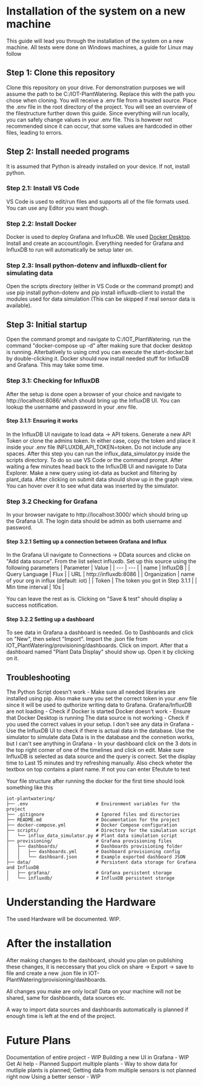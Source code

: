 # Installation of the system on a new machine

This guide will lead you through the installation of the system on a new machine. All tests were done on Windows machines, a guide for Linux may follow

## Step 1: Clone this repository

Clone this repository on your drive. For demonstration purposes we will assume the path to be C:/IOT-PlantWatering. Replace this with the path you chose 
when cloning. You will receive a .env file from a trusted source. Place the .env file in the root directory of the project. You will see an overview of the filestructure further down this guide. Since everything will run locally, you can safely change values in your .env file. This is however not recommended since it can occur, that some values are hardcoded in other files, leading to errors.

## Step 2: Install needed programs
It is assumed that Python is already installed on your device. If not, install python.

### Step 2.1: Install VS Code
VS Code is used to edit/run files and supports all of the file formats used. You can use any Editor you want though.

### Step 2.2: Install Docker
Docker is used to deploy Grafana and InfluxDB. We used [Docker Desktop](https://www.docker.com/products/docker-desktop/). Install and create an account/login. Everything
needed for Grafana and InfluxDB to run will automatically be setup later on.

### Step 2.3: Insall python-dotenv and influxdb-client for simulating data
Open the scripts directory (either in VS Code or the command prompt) and use pip install python-dotenv and pip install influxdb-client to install the modules used for data
simulation (This can be skipped if real sensor data is available).

## Step 3: Initial startup
Open the command prompt and navigate to C:/IOT_PlantWatering. run the command "docker-compose up -d" after making sure that docker desktop is running. Alterbatively to using cmd you can execute the start-docker.bat by double-clicking it. Docker should now install needed stuff for InfluxDB and Grafana. This may take some time.

### Step 3.1: Checking for InfluxDB
After the setup is done open a browser of your choice and navigate to http://localhost:8086/ which should bring up the InfluxDB UI. You can lookup the username and password in your .env file. 

#### Step 3.1.1: Ensuring it works
In the InfluxDB UI navigate to load data -> API tokens. Generate a new API Token or clone the admins token. In either case, copy the token and place it inside your .env file INFLUXDB_API_TOKEN=token. Do not include any spaces. After this step you can run the influx_data_simulator.py inside the scripts directory. To do so use VS Code or
the command prompt. After waiting a few minutes head back to the InfluxDB UI and navigate to Data Explorer. Make a new query using iot-data as bucket and filtering by plant_data. After clicking on submit data should show up in the graph view. You can hover over it to see what data was inserted by the simulator.

### Step 3.2 Checking for Grafana
In your browser navigate to http://localhost:3000/ which should bring up the Grafana UI. The login data should be admin as both username and password.

#### Step 3.2.1 Setting up a connection between Grafana and Influx
In the Grafana UI navigate to Connections -> DData sources and clicke on "Add data source". From the list select influxdb.
Set up this source using the following parameters
| Parameter | Value |
| --- | --- |
| name | InfluxDB |
| Query Language | Flux |
| URL | http://influxdb:8086 |
| Organization | name of your org in influx (default: iot) |
| Token | The token you got in Step 3.1.1 |
| Min time interval | 10s |

You can leave the rest as is. Clicking on "Save & test" should display a success notification.

#### Step 3.2.2 Setting up a dashboard
To see data in Grafana a dashboard is needed. Go to Dashboards and click on "New", then select "Import". Import the .json file from IOT_PlantWatering/provisioning/dashboards. Click on import.
After that a dashboard named "Plant Data Display" should show up. Open it by clicking on it.

## Troubleshooting
The Python Script doesn't work - Make sure all needed libraries are installed using pip. Also make sure you set the correct token in your .env file since it will be used to quthorize writing data to Grafana. 
Grafana/InfluxDB are not loading - Check if Docker is started
Docker doesn't work - Ensure that Docker Desktop is running
The data source is not working - Check if you used the correct values in your setup.
I don't see any data in Grafana - Use the InfluxDB UI to check if there is actual data in the database. Use the simulator to simulate data
Data is in the database and the connetion works, but I can't see anything in Grafana - In your dashboard click on the 3 dots in the top right corner of one of the timelines and click on edit. Make sure InfluxDB is selected as data source and the query is correct. Set the display time to Last 15 minutes and try refreshing manually. Also check wheter the textbox on top contains a plant name. If not you can enter Efeutute to test

Your file structure after running the docker for the first time should look something like this

```
iot-plantwatering/
├── .env                         # Environment variables for the project
├── .gitignore                   # Ignored files and directories
├── README.md                    # Documentation for the project
├── docker-compose.yml           # Docker Compose configuration
├── scripts/                     # Directory for the simulation script
│   └── influx_data_simulator.py # Plant data simulation script
├── provisioning/                # Grafana provisioning files
│   ├── dashboards/              # Dashboards provisioning folder
│   │   ├── dashboards.yml       # Dashboard provisioning config
│   │   └── dashboard.json       # Example exported dashboard JSON
├── data/                        # Persistent data storage for Grafana and InfluxDB
│   ├── grafana/                 # Grafana persistent storage
│   └── influxdb/                # InfluxDB persistent storage
```


# Understanding the Hardware
The used Hardware will be documented. WIP. 

# After the installation
After making changes to the dashboard, should you plan on publishing these changes, it is neccessary that you click on share -> Export -> save to file and create a new .json file in IOT-PlantWatering/provisioning/dashboards.

All changes you make are only local! Data on your machine will not be shared, same for dashboards, data sources etc. 

A way to import data sources and dashboards automatically is planned if enough time is left at the end of the project.

# Future Plans
Documentation of entire project - WIP
Building a new UI in Grafana - WIP
Get AI help - Planned
Support multiple plants - Way to show data for mutliple plants is planned; Getting data from multiple sensors is not planned right now
Using a better sensor - WIP